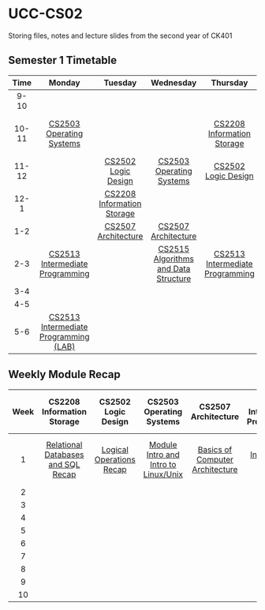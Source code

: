 # UCC-CS02

Storing files, notes and lecture slides from the second year of CK401

## Semester 1 Timetable

| Time  |                                                                   Monday                                                                    |                                                         Tuesday                                                          |                                                                    Wednesday                                                                     |                                                              Thursday                                                              |                                                                      Friday                                                                      |
| :---: | :-----------------------------------------------------------------------------------------------------------------------------------------: | :----------------------------------------------------------------------------------------------------------------------: | :----------------------------------------------------------------------------------------------------------------------------------------------: | :--------------------------------------------------------------------------------------------------------------------------------: | :----------------------------------------------------------------------------------------------------------------------------------------------: |
| 9-10  |                                                                                                                                             |                                                                                                                          |                                                                                                                                                  |                                                                                                                                    |                                                                                                                                                  |
| 10-11 |            [CS2503<br>Operating Systems](https://github.com/ReeceDonovan/UCC-CS02/tree/master/CS2503%20-%20Operating%20Systems)             |                                                                                                                          |                                                                                                                                                  |      [CS2208<br>Information Storage](https://github.com/ReeceDonovan/UCC-CS02/tree/master/CS2208%20-%20Information%20Storage)      | [CS2515<br>Algorithms and Data Structure](https://github.com/ReeceDonovan/UCC-CS02/tree/master/CS2515%20-%20Algorithms%20and%20Data%20Structure) |
| 11-12 |                                                                                                                                             |        [CS2502<br>Logic Design](https://github.com/ReeceDonovan/UCC-CS02/tree/master/CS2502%20-%20Logic%20Design)        |               [CS2503<br>Operating Systems](https://github.com/ReeceDonovan/UCC-CS02/tree/master/CS2503%20-%20Operating%20Systems)               |             [CS2502<br>Logic Design](https://github.com/ReeceDonovan/UCC-CS02/tree/master/CS2502%20-%20Logic%20Design)             |                                                                                                                                                  |
| 12-1  |                                                                                                                                             | [CS2208<br>Information Storage](https://github.com/ReeceDonovan/UCC-CS02/tree/master/CS2208%20-%20Information%20Storage) |                                                                                                                                                  |                                                                                                                                    |                                                                                                                                                  |
|  1-2  |                                                                                                                                             |         [CS2507<br>Architecture](https://github.com/ReeceDonovan/UCC-CS02/tree/master/CS2507%20-%20Architecture)         |                     [CS2507<br>Architecture](https://github.com/ReeceDonovan/UCC-CS02/tree/master/CS2507%20-%20Architecture)                     |                                                                                                                                    |                                                                                                                                                  |
|  2-3  |     [CS2513<br>Intermediate Programming](https://github.com/ReeceDonovan/UCC-CS02/tree/master/CS2513%20-%20Intermediate%20Programming)      |                                                                                                                          | [CS2515<br>Algorithms and Data Structure](https://github.com/ReeceDonovan/UCC-CS02/tree/master/CS2515%20-%20Algorithms%20and%20Data%20Structure) | [CS2513<br>Intermediate Programming](https://github.com/ReeceDonovan/UCC-CS02/tree/master/CS2513%20-%20Intermediate%20Programming) |                                                                                                                                                  |
|  3-4  |                                                                                                                                             |                                                                                                                          |                                                                                                                                                  |                                                                                                                                    |                                                                                                                                                  |
|  4-5  |                                                                                                                                             |                                                                                                                          |                                                                                                                                                  |                                                                                                                                    |                                                                                                                                                  |
|  5-6  | [CS2513<br>Intermediate Programming<br>(LAB)](https://github.com/ReeceDonovan/UCC-CS02/tree/master/CS2513%20-%20Intermediate%20Programming) |                                                                                                                          |                                                                                                                                                  |                                                                                                                                    |                                                                                                                                                  |

## Weekly Module Recap

| Week |                                                        CS2208<br>Information Storage                                                        |                                                   CS2502<br>Logic Design                                                   |                                                         CS2503<br>Operating Systems                                                         |                                                     CS2507<br>Architecture                                                      |                                                 CS2513<br>Intermediate Programming                                                 |                                                              CS2515<br>Algorithms & Data Structures                                                              |
| :--: | :-----------------------------------------------------------------------------------------------------------------------------------------: | :------------------------------------------------------------------------------------------------------------------------: | :-----------------------------------------------------------------------------------------------------------------------------------------: | :-----------------------------------------------------------------------------------------------------------------------------: | :--------------------------------------------------------------------------------------------------------------------------------: | :--------------------------------------------------------------------------------------------------------------------------------------------------------------: |
|  1   | [Relational Databases and SQL Recap](https://github.com/ReeceDonovan/UCC-CS02/blob/master/CS2208%20-%20Information%20Storage/W1/Notes-1.md) | [Logical Operations Recap](https://github.com/ReeceDonovan/UCC-CS02/tree/master/CS2502%20-%20Logic%20Design/W1/Notes-1.md) | [Module Intro and Intro to Linux/Unix](https://github.com/ReeceDonovan/UCC-CS02/blob/master/CS2503%20-%20Operating%20Systems/W1/Notes-1.md) | [Basics of Computer Architecture](https://github.com/ReeceDonovan/UCC-CS02/blob/master/CS2507%20-%20Architecture/W1/Notes-1.md) | [Intro to OOP and ADT](https://github.com/ReeceDonovan/UCC-CS02/blob/master/CS2513%20-%20Intermediate%20Programming/W1/Notes-1.md) | [Basic Algorithms and Execution Efficiency](https://github.com/ReeceDonovan/UCC-CS02/blob/master/CS2515%20-%20Algorithms%20and%20Data%20Structure/W1/Notes-1.md) |
|  2   |                                                                                                                                             |                                                                                                                            |                                                                                                                                             |                                                                                                                                 |                                                                                                                                    |                                                                                                                                                                  |
|  3   |                                                                                                                                             |                                                                                                                            |                                                                                                                                             |                                                                                                                                 |                                                                                                                                    |                                                                                                                                                                  |
|  4   |                                                                                                                                             |                                                                                                                            |                                                                                                                                             |                                                                                                                                 |                                                                                                                                    |                                                                                                                                                                  |
|  5   |                                                                                                                                             |                                                                                                                            |                                                                                                                                             |                                                                                                                                 |                                                                                                                                    |                                                                                                                                                                  |
|  6   |                                                                                                                                             |                                                                                                                            |                                                                                                                                             |                                                                                                                                 |                                                                                                                                    |                                                                                                                                                                  |
|  7   |                                                                                                                                             |                                                                                                                            |                                                                                                                                             |                                                                                                                                 |                                                                                                                                    |                                                                                                                                                                  |
|  8   |                                                                                                                                             |                                                                                                                            |                                                                                                                                             |                                                                                                                                 |                                                                                                                                    |                                                                                                                                                                  |
|  9   |                                                                                                                                             |                                                                                                                            |                                                                                                                                             |                                                                                                                                 |                                                                                                                                    |                                                                                                                                                                  |
|  10  |                                                                                                                                             |                                                                                                                            |                                                                                                                                             |                                                                                                                                 |                                                                                                                                    |                                                                                                                                                                  |
